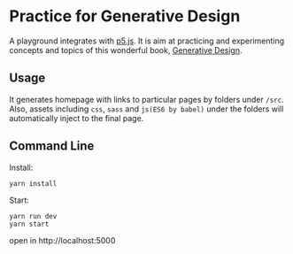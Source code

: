 # Practice for Generative Design

A playground integrates with [p5.js]. It is aim at practicing and experimenting concepts and topics of this wonderful book, [Generative Design].

[p5.js]:https://p5js.org/
[Generative Design]: http://www.generative-gestaltung.de/

## Usage
It generates homepage with links to particular pages by folders under `/src`. Also, assets including `css`, `sass` and `js(ES6 by babel)` under the folders will automatically inject to the final page.

## Command Line

Install:

```shell
yarn install
```

Start:

```shell
yarn run dev
yarn start
```
open in http://localhost:5000
